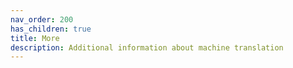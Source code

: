 ```yaml
---
nav_order: 200
has_children: true
title: More
description: Additional information about machine translation
---
```

